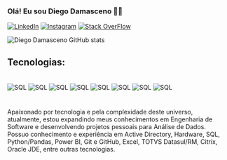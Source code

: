 ### Olá! Eu sou Diego Damasceno 🖖🏼

[![LinkedIn](https://img.shields.io/badge/LinkedIn-0077B5?style=for-the-badge&logo=linkedin&logoColor=white)](https://www.linkedin.com/in/diego-damascenos/)
[![Instagram](https://img.shields.io/badge/Instagram-E4405F?style=for-the-badge&logo=instagram&logoColor=white)](https://www.instagram.com/fronttego/)
[![Stack OverFlow](https://img.shields.io/badge/Stack_Overflow-FE7A16?style=for-the-badge&logo=stack-overflow&logoColor=white)](https://pt.stackoverflow.com/users/347627/diego-damasceno)


![Diego Damasceno GitHub stats](https://github-readme-stats.vercel.app/api?username=diegodamascenos&show_icons=true&theme=dark)

## Tecnologias:

<div style ="display: inline_block"><br/>
    <img align= "center" alt ="SQL" src= https://img.shields.io/badge/Microsoft%20SQL%20Server-CC2927?style=for-the-badge&logo=microsoft%20sql%20server&logoColor=white>
    <img align= "center" alt ="SQL" src= https://img.shields.io/badge/Python-3776AB?style=for-the-badge&logo=python&logoColor=white>
    <img align= "center" alt ="SQL" src= https://img.shields.io/badge/PostgreSQL-316192?style=for-the-badge&logo=postgresql&logoColor=white>
    <img align= "center" alt ="SQL" src= https://img.shields.io/badge/HTML5-E34F26?style=for-the-badge&logo=html5&logoColor=white>
    <img align= "center" alt ="SQL" src= https://img.shields.io/badge/CSS-239120?&style=for-the-badge&logo=css3&logoColor=white>
    <img align= "center" alt ="SQL" src= https://img.shields.io/badge/JavaScript-F7DF1E?style=for-the-badge&logo=javascript&logoColor=black>
    <img align= "center" alt ="SQL" src= https://img.shields.io/badge/Amazon_AWS-232F3E?style=for-the-badge&logo=amazon-aws&logoColor=white>
    <img align= "center" alt ="SQL" src= https://img.shields.io/badge/Microsoft_Excel-217346?style=for-the-badge&logo=microsoft-excel&logoColor=white>
</div>

#
Apaixonado por tecnologia e pela complexidade deste universo, atualmente, estou expandindo meus conhecimentos em Engenharia de Software e desenvolvendo projetos pessoais para Análise de Dados. 
Possuo conhecimento e experiência em Active Directory, Hardware, SQL, Python/Pandas, Power BI, Git e GitHub, Excel, TOTVS Datasul/RM, Citrix, Oracle JDE, entre outras tecnologias.
